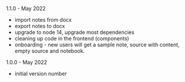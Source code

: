 
1.1.0 - May 2022

- import notes from docx
- export notes to docx
- upgrade to node 14, upgrade most dependencies
- cleaning up code in the frontend (components)
- onboarding - new users will get a sample note, source with content, empty source and notebook. 

1.0.0 - May 2022

- initial version number 